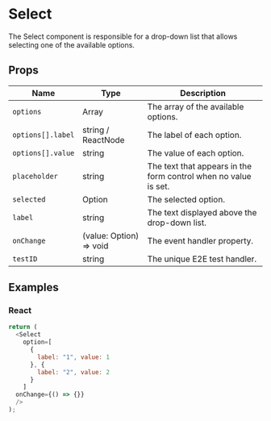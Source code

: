 # Select

The Select component is responsible for a drop-down list that allows selecting one of the available options. 

## Props

| Name | Type | Description |
|-------------| ------------- | ----- |
| `options` | Array | The array of the available options. |
| `options[].label` | string / ReactNode | The label of each option. |
| `options[].value` | string | The value of each option. |
| `placeholder` | string | The text that appears in the form control when no value is set. |
| `selected` | Option | The selected option. |
| `label` | string | The text displayed above the drop-down list. |
| `onChange` | (value: Option) => void | The event handler property. |
| `testID` | string | The unique E2E test handler. |

## Examples

### React

```javascript
return (
  <Select
    option=[
      {
        label: "1", value: 1
      }, {
        label: "2", value: 2
      }
    ]
  onChange={() => {}}
  />
);
```
